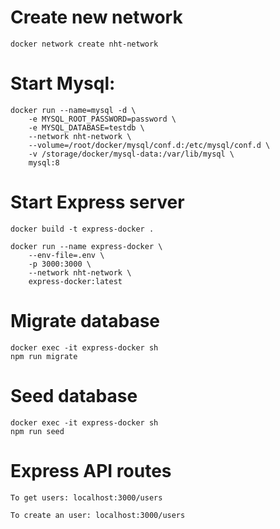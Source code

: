# Create new network
```
docker network create nht-network
```
# Start Mysql: 
```
docker run --name=mysql -d \
    -e MYSQL_ROOT_PASSWORD=password \
    -e MYSQL_DATABASE=testdb \
    --network nht-network \
    --volume=/root/docker/mysql/conf.d:/etc/mysql/conf.d \
    -v /storage/docker/mysql-data:/var/lib/mysql \
    mysql:8
```
# Start Express server
```
docker build -t express-docker .
```
```
docker run --name express-docker \
    --env-file=.env \
    -p 3000:3000 \
    --network nht-network \
    express-docker:latest
```
# Migrate database
```
docker exec -it express-docker sh
npm run migrate
```
# Seed database
```
docker exec -it express-docker sh
npm run seed
```
# Express API routes
```
To get users: localhost:3000/users
```
```
To create an user: localhost:3000/users
```